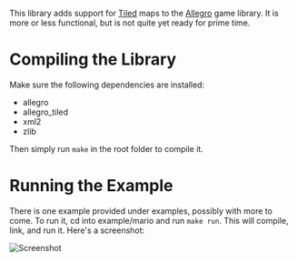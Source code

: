 This library adds support for [Tiled](http://www.mapeditor.org/) maps to the [Allegro](http://alleg.sourceforge.net/) game library. It is more or less functional, but is not quite yet ready for prime time.

Compiling the Library
=====================

Make sure the following dependencies are installed:

 * allegro
 * allegro\_tiled
 * xml2
 * zlib

Then simply run `make` in the root folder to compile it.

Running the Example
===================

There is one example provided under examples, possibly with more to come. To run it, cd into example/mario and run `make run`. This will compile, link, and run it. Here's a screenshot:

![Screenshot](https://github.com/dradtke/Allegro-Tiled/tree/master/example/mario/screenshot.png)
